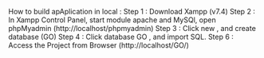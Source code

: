How to build apAplication in local :
Step 1 : Download Xampp (v7.4)
Step 2 : In Xampp Control Panel, start module apache and MySQl, open phpMyadmin (http://localhost/phpmyadmin)
Step 3 : Click new , and create database (GO)
Step 4 : Click database GO , and import SQL.
Step 6 : Access the Project from Browser (http://localhost/GO/)
